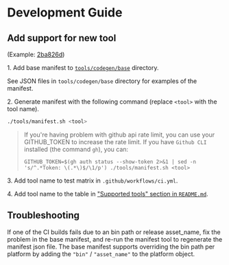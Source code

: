 # Development Guide

## Add support for new tool

(Example: [2ba826d](https://github.com/taiki-e/install-action/commit/2ba826d3ded42d6fa480b6bb82810d1282aa3460))

1\. Add base manifest to [`tools/codegen/base`](tools/codegen/base) directory.

See JSON files in `tools/codegen/base` directory for examples of the manifest.

2\. Generate manifest with the following command (replace `<tool>` with the tool name).

```sh
./tools/manifest.sh <tool>
```

> If you're having problem with github api rate limit, you can use your GITHUB_TOKEN to increase the rate limit.
> If you have `Github CLI` installed (the command `gh`), you can:
>
> ```shell
> GITHUB_TOKEN=$(gh auth status --show-token 2>&1 | sed -n 's/^.*Token: \(.*\)$/\1/p') ./tools/manifest.sh <tool>
> ```

3\. Add tool name to test matrix in `.github/workflows/ci.yml`.

4\. Add tool name to the table in ["Supported tools" section in `README.md`](https://github.com/taiki-e/install-action#supported-tools).

## Troubleshooting

If one of the CI builds fails due to an bin path or release asset_name, fix the problem in the base
manifest, and re-run the manifest tool to regenerate the manifest json file. The base manifest
supports overriding the bin path per platform by adding the `"bin"` / `"asset_name"` to the platform
object.
